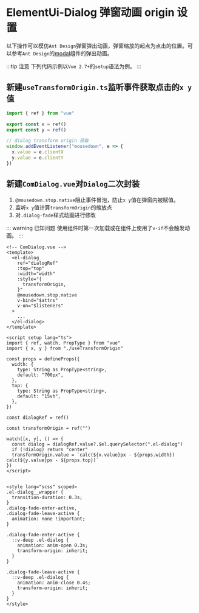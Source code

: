 # ElementUi-Dialog 弹窗动画 origin 设置

以下操作可以模仿`Ant Design`弹窗弹出动画，弹窗缩放的起点为点击的位置。可以参考`Ant Design`的[modal](https://www.antdv.com/components/modal-cn)组件的弹出动画。

:::tip 注意
下列代码示例以`Vue 2.7+`的`setup`语法为例。
:::

## 新建`useTransformOrigin.ts`监听事件获取点击的`x y`值

```ts
import { ref } from "vue"

export const x = ref()
export const y = ref()

// dialog transform origin 获取
window.addEventListener("mousedown", e => {
  x.value = e.clientX
  y.value = e.clientY
})
```

## 新建`ComDialog.vue`对`Dialog`二次封装

1. `@mousedown.stop.native`阻止事件冒泡，防止`x y`值在弹窗内被赋值。
2. 监听`x y`值计算`transformOrigin`的缩放点
3. 对`.dialog-fade`样式动画进行修改

::: warning 已知问题
使用组件时第一次加载或在组件上使用了`v-if`不会触发动画。
:::

```vue{10,40}
<!-- ComDialog.vue -->
<template>
  <el-dialog
    ref="dialogRef"
    :top="top"
    :width="width"
    :style="{
      transformOrigin,
    }"
    @mousedown.stop.native
    v-bind="$attrs"
    v-on="$listeners"
  >
    ...
  </el-dialog>
</template>

<script setup lang="ts">
import { ref, watch, PropType } from "vue"
import { x, y } from "./useTransformOrigin"

const props = defineProps({
  width: {
    type: String as PropType<string>,
    default: "700px",
  },
  top: {
    type: String as PropType<string>,
    default: "15vh",
  },
})

const dialogRef = ref()

const transformOrigin = ref("")

watch([x, y], () => {
  const dialog = dialogRef.value?.$el.querySelector(".el-dialog")
  if (!dialog) return "center"
  transformOrigin.value = `calc(${x.value}px - ${props.width}) calc(${y.value}px - ${props.top})`
})
</script>


<style lang="scss" scoped>
.el-dialog__wrapper {
  transition-duration: 0.3s;
}
.dialog-fade-enter-active,
.dialog-fade-leave-active {
  animation: none !important;
}

.dialog-fade-enter-active {
  ::v-deep .el-dialog {
    animation: anim-open 0.3s;
    transform-origin: inherit;
  }
}

.dialog-fade-leave-active {
  ::v-deep .el-dialog {
    animation: anim-close 0.4s;
    transform-origin: inherit;
  }
}
</style>
```
